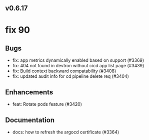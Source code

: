 ## v0.6.17
# fix 90
## Bugs
- fix: app metrics dynamically enabled based on support (#3369)
- fix: 404 not found in devtron without cicd app list page (#3439)
- fix: Build context backward compatability (#3408)
- fix: updated audit info for cd pipeline delete req (#3404)
## Enhancements
- feat: Rotate pods feature (#3420)
## Documentation
- docs: how to refresh the argocd certificate (#3364)



